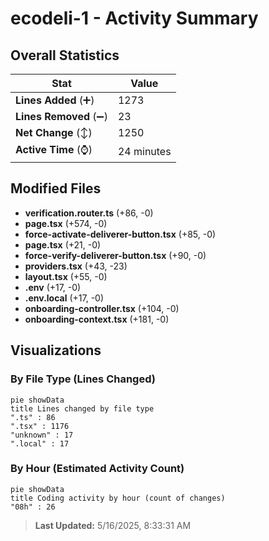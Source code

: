 # ecodeli-1 - Activity Summary 

## Overall Statistics

| Stat                   | Value                                                             |
| ---------------------- | ----------------------------------------------------------------- |
| **Lines Added** (➕)   | 1273                                          |
| **Lines Removed** (➖) | 23                                        |
| **Net Change** (↕)    | 1250                |
| **Active Time** (⌚)   | 24 minutes |


## Modified Files
- **verification.router.ts** (+86, -0)
- **page.tsx** (+574, -0)
- **force-activate-deliverer-button.tsx** (+85, -0)
- **page.tsx** (+21, -0)
- **force-verify-deliverer-button.tsx** (+90, -0)
- **providers.tsx** (+43, -23)
- **layout.tsx** (+55, -0)
- **.env** (+17, -0)
- **.env.local** (+17, -0)
- **onboarding-controller.tsx** (+104, -0)
- **onboarding-context.tsx** (+181, -0)

## Visualizations

### By File Type (Lines Changed)

```mermaid
pie showData
title Lines changed by file type
".ts" : 86
".tsx" : 1176
"unknown" : 17
".local" : 17
```

### By Hour (Estimated Activity Count)

```mermaid
pie showData
title Coding activity by hour (count of changes)
"08h" : 26
```


> **Last Updated:** 5/16/2025, 8:33:31 AM